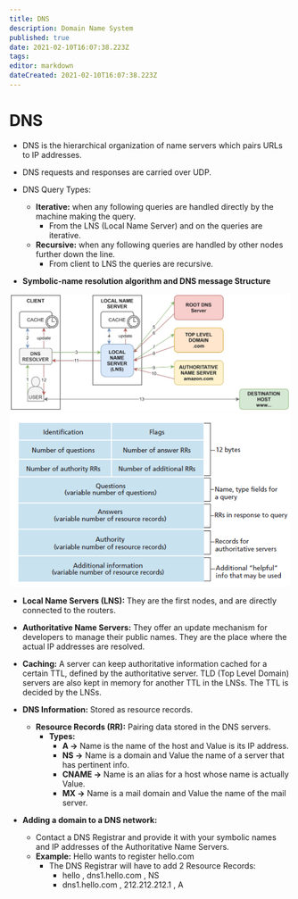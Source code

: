```yaml
---
title: DNS
description: Domain Name System
published: true
date: 2021-02-10T16:07:38.223Z
tags: 
editor: markdown
dateCreated: 2021-02-10T16:07:38.223Z
---
```


# DNS

- DNS is the hierarchical organization of name servers which pairs URLs to IP addresses.
- DNS requests and responses are carried over UDP.
- DNS Query Types:
	- **Iterative:** when any following queries are handled directly by the machine making 										the query.
		- From the LNS (Local Name Server) and on the queries are iterative.
	- **Recursive:** when any following queries are handled by other nodes further down the 									line.
		- From client to LNS the queries are recursive.
    
- **Symbolic-name resolution algorithm and DNS message Structure**

![dns.jpg](/dns.jpg)
![dns2.png](/dns2.png)

-	**Local Name Servers (LNS):** They are the first nodes, and are directly connected to the 																routers.
- **Authoritative Name Servers:** They offer an update mechanism for developers to manage 																	their public names. They are the place where the actual 																	IP addresses are resolved.
- **Caching:** A server can keep authoritative information cached for a certain TTL, 										defined by the authoritative server. TLD (Top Level Domain) servers are also 							kept in memory for another TTL in the LNSs. The TTL is decided by the LNSs.

- **DNS Information:** Stored as resource records.
	- **Resource Records (RR):** Pairing data stored in the DNS servers.
		- **Types:**
			- **A →** Name is the name of the host and Value is its IP address.
			- **NS →** Name is a domain and Value the name of a server that has pertinent info.
			- **CNAME →** Name is an alias for a host whose name is actually Value.
			- **MX →** Name is a mail domain and Value the name of the mail server.

- **Adding a domain to a DNS network:**
	- Contact a DNS Registrar and provide it with your symbolic names and IP addresses of 			the Authoritative Name Servers.
	- **Example:** Hello wants to register hello.com
		- The DNS Registrar will have to add 2 Resource Records:
			- hello , dns1.hello.com , NS
			- dns1.hello.com , 212.212.212.1 , A